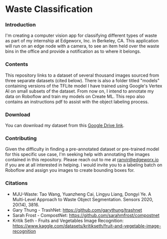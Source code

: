 # Waste Classification

### Introduction
I'm creating a computer vision app for classifying different types of waste as part of my internship at Edgeworx, Inc. in Berkeley, CA. This application will run on an edge node with a camera, to see an item held over the waste bins in the office and provide a notification as to where it belongs. 
### Contents
This repository links to a dataset of several thousand images sourced from three separate datasets (cited below). There is also a folder titled "models" containing versions of the TFLite model I have trained using Google's Vertex AI on small subsets of the dataset. From now on, I intend to annotate my data on Roboflow and train my models on Create ML.
This repo also contains an instructions pdf to assist with the object labeling process.
### Download
You can download my dataset from this [Google Drive link](https://drive.google.com/file/d/1ecWbU6FGsLzrrS09xpSWisWMk-PFG6TW/view?usp=sharing).
### Contributing
Given the difficulty in finding a pre-annotated dataset or pre-trained model for this specific use case, I'm seeking help with annotating the images contained in this repository. Please reach out to me at ranvir@edgeworx.io if you are at all interested in helping. I would invite you to a labeling batch on Roboflow and assign you images to create bounding boxes for.
### Citations
 - MJU-Waste: Tao Wang, Yuanzheng Cai, Lingyu Liang, Dongyi Ye. A Multi-Level Approach to Waste Object Segmentation. Sensors 2020, 20(14), 3816.
 - Gary Thung - TrashNet: https://github.com/garythung/trashnet
 - Sarah Frost - CompostNet: https://github.com/sarahmfrost/compostnet
 - Kritik Seth - Fruits and Vegetables Image Recognition: https://www.kaggle.com/datasets/kritikseth/fruit-and-vegetable-image-recognition

